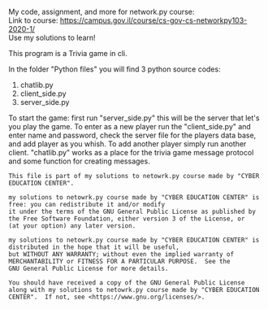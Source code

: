 My code, assignment, and more for network.py course:  
Link to course: https://campus.gov.il/course/cs-gov-cs-networkpy103-2020-1/  
Use my solutions to learn!  

This program is a Trivia game in cli.

In the folder "Python files" you will find 3 python source codes:
1) chatlib.py
2) client_side.py
3) server_side.py

To start the game: first run "server_side.py" this will be the server that let's you play the game.
To enter as a new player run the "client_side.py" and enter name and password, check the server file for the players
data base, and add player as you whish.
To add another player simply run another client.
"chatlib.py" works as a place for the trivia game message protocol and some function for creating messages.



    This file is part of my solutions to netowrk.py course made by "CYBER EDUCATION CENTER".

    my solutions to netowrk.py course made by "CYBER EDUCATION CENTER" is free: you can redistribute it and/or modify
    it under the terms of the GNU General Public License as published by
    the Free Software Foundation, either version 3 of the License, or
    (at your option) any later version.

    my solutions to netowrk.py course made by "CYBER EDUCATION CENTER" is distributed in the hope that it will be useful,
    but WITHOUT ANY WARRANTY; without even the implied warranty of
    MERCHANTABILITY or FITNESS FOR A PARTICULAR PURPOSE.  See the
    GNU General Public License for more details.

    You should have received a copy of the GNU General Public License
    along with my solutions to netowrk.py course made by "CYBER EDUCATION CENTER".  If not, see <https://www.gnu.org/licenses/>.